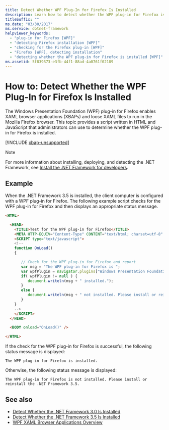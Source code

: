 ```yaml
---
title: Detect Whether WPF Plug-In for Firefox Is Installed
description: Learn how to detect whether the WPF plug-in for Firefox is installed, by means of this code sample in HTML.
titleSuffix: ""
ms.date: "03/30/2017"
ms.service: dotnet-framework
helpviewer_keywords:
  - "plug-in for Firefox [WPF]"
  - "detecting Firefox installation [WPF]"
  - "checking for the Firefox plug-in [WPF]"
  - "Firefox [WPF], detecting installation"
  - "detecting whether the WPF plug-in for Firefox is installed [WPF]"
ms.assetid: 5f839373-e3fb-44f1-88ad-4a0761f02189
---
```


# How to: Detect Whether the WPF Plug-In for Firefox Is Installed

The Windows Presentation Foundation (WPF) plug-in for Firefox enables XAML browser applications (XBAPs) and loose XAML files to run in the Mozilla Firefox browser. This topic provides a script written in HTML and JavaScript that administrators can use to determine whether the WPF plug-in for Firefox is installed.

[!INCLUDE [xbap-unsupported](~/wpf/includes/xbap-unsupported.md)]

> [!NOTE]
> For more information about installing, deploying, and detecting the .NET Framework, see [Install the .NET Framework for developers](/dotnet/framework/install/guide-for-developers).

## Example

When the .NET Framework 3.5 is installed, the client computer is configured with a WPF plug-in for Firefox. The following example script checks for the WPF plug-in for Firefox and then displays an appropriate status message.

```html
<HTML>

  <HEAD>
    <TITLE>Test for the WPF plug-in for Firefox</TITLE>
    <META HTTP-EQUIV="Content-Type" CONTENT="text/html; charset=utf-8" />
    <SCRIPT type="text/javascript">
    <!--
    function OnLoad()
    {

       // Check for the WPF plug-in for Firefox and report
       var msg = "The WPF plug-in for Firefox is ";
       var wpfPlugin = navigator.plugins["Windows Presentation Foundation"];
       if( wpfPlugin != null ) {
          document.writeln(msg + " installed.");
       }
       else {
          document.writeln(msg + " not installed. Please install or reinstall the .NET Framework 3.5.");
       }
    }
    -->
    </SCRIPT>
  </HEAD>

  <BODY onload="OnLoad()" />

</HTML>
```

If the check for the WPF plug-in for Firefox is successful, the following status message is displayed:

`The WPF plug-in for Firefox is installed.`

Otherwise, the following status message is displayed:

`The WPF plug-in for Firefox is not installed. Please install or reinstall the .NET Framework 3.5.`

## See also

- [Detect Whether the .NET Framework 3.0 Is Installed](how-to-detect-whether-the-net-framework-3-0-is-installed.md)
- [Detect Whether the .NET Framework 3.5 Is Installed](how-to-detect-whether-the-net-framework-3-5-is-installed.md)
- [WPF XAML Browser Applications Overview](wpf-xaml-browser-applications-overview.md)

